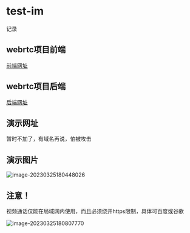 # test-im
记录


## webrtc项目前端
[前端网址](https://github.com/huang104160/final-im-ui)
## webrtc项目后端
[后端网址](https://github.com/huang104160/final-im-springboot)

## 演示网址
暂时不加了，有域名再说，怕被攻击

## 演示图片
![image-20230325180448026](配置项更改.assets\image-20230325180448026.png)

## 注意！
视频通话仅能在局域网内使用，而且必须绕开https限制，具体可百度或谷歌

![image-20230325180807770](配置项更改.assets\image-20230325180807770.png)